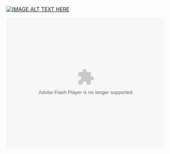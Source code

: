 [![IMAGE ALT TEXT HERE](https://img.youtube.com/vi/OFedPnR8pjk?si=3B_2zeHgdFUIFZG_/0.jpg)](https://www.youtube.com/watch?v=OFedPnR8pjk?si=3B_2zeHgdFUIFZG_)



<object width="425" height="350">
  <param name="movie" value="http://www.youtube.com/user/wwwLoveWatercom?v=BTRN1YETpyg" />
  <param name="wmode" value="transparent" />
  <embed src="https://www.youtube.com/embed/OFedPnR8pjk?si=uQ05oS3X4B58Wph8"
         type="application/x-shockwave-flash"
         wmode="transparent" width="425" height="350" />
</object>
